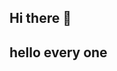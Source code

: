 ## Hi there  👋
## hello every one
<!--
**AjayPrajapathi/AjayPrajapathi** is a ✨ _special_ ✨ repository because its `README.md` (this file) appears on your GitHub profile.
<h2>hello everyone</h2>
Here are some ideas to get you started:

- 🔭 I’m currently working on ...
- 🌱 I’m currently learning ...
- 👯 I’m looking to collaborate on ...
- 🤔 I’m looking for help with ...
- 💬 Ask me about ...
- 📫 How to reach me: ...
- 😄 Pronouns: ...
- ⚡ Fun fact: ...
-->
